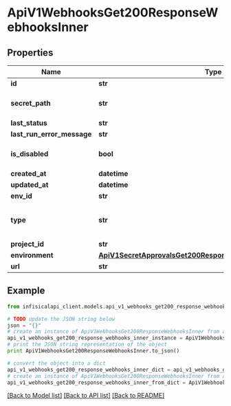 # ApiV1WebhooksGet200ResponseWebhooksInner


## Properties
Name | Type | Description | Notes
------------ | ------------- | ------------- | -------------
**id** | **str** |  | 
**secret_path** | **str** |  | [optional] [default to '/']
**last_status** | **str** |  | [optional] 
**last_run_error_message** | **str** |  | [optional] 
**is_disabled** | **bool** |  | [optional] [default to False]
**created_at** | **datetime** |  | 
**updated_at** | **datetime** |  | 
**env_id** | **str** |  | 
**type** | **str** |  | [optional] [default to 'general']
**project_id** | **str** |  | 
**environment** | [**ApiV1SecretApprovalsGet200ResponseApprovalsInnerEnvironment**](ApiV1SecretApprovalsGet200ResponseApprovalsInnerEnvironment.md) |  | 
**url** | **str** |  | 

## Example

```python
from infisicalapi_client.models.api_v1_webhooks_get200_response_webhooks_inner import ApiV1WebhooksGet200ResponseWebhooksInner

# TODO update the JSON string below
json = "{}"
# create an instance of ApiV1WebhooksGet200ResponseWebhooksInner from a JSON string
api_v1_webhooks_get200_response_webhooks_inner_instance = ApiV1WebhooksGet200ResponseWebhooksInner.from_json(json)
# print the JSON string representation of the object
print ApiV1WebhooksGet200ResponseWebhooksInner.to_json()

# convert the object into a dict
api_v1_webhooks_get200_response_webhooks_inner_dict = api_v1_webhooks_get200_response_webhooks_inner_instance.to_dict()
# create an instance of ApiV1WebhooksGet200ResponseWebhooksInner from a dict
api_v1_webhooks_get200_response_webhooks_inner_from_dict = ApiV1WebhooksGet200ResponseWebhooksInner.from_dict(api_v1_webhooks_get200_response_webhooks_inner_dict)
```
[[Back to Model list]](../README.md#documentation-for-models) [[Back to API list]](../README.md#documentation-for-api-endpoints) [[Back to README]](../README.md)


